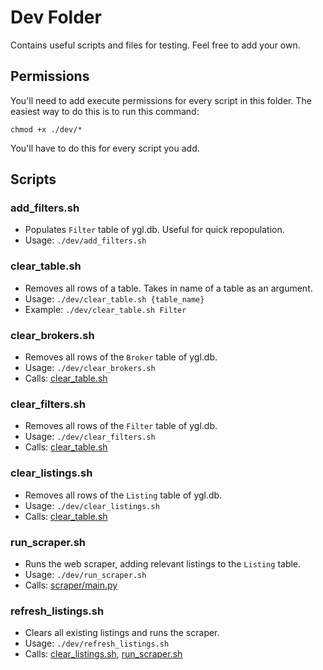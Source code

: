 # Dev Folder
Contains useful scripts and files for testing. Feel free to add your own.

## Permissions
You'll need to add execute permissions for every script in this folder. The easiest way to do this is to run this command:

`chmod +x ./dev/*`

You'll have to do this for every script you add.

## Scripts
### add_filters.sh
- Populates `Filter` table of ygl.db. Useful for quick repopulation.
- Usage: `./dev/add_filters.sh`

### clear_table.sh
- Removes all rows of a table. Takes in name of a table as an argument.
- Usage: `./dev/clear_table.sh {table_name}`
- Example: `./dev/clear_table.sh Filter`

### clear_brokers.sh
- Removes all rows of the `Broker` table of ygl.db. 
- Usage: `./dev/clear_brokers.sh`
- Calls: [clear_table.sh](#clear_tablesh)

### clear_filters.sh
- Removes all rows of the `Filter` table of ygl.db.
- Usage: `./dev/clear_filters.sh`
- Calls: [clear_table.sh](#clear_tablesh)

### clear_listings.sh
- Removes all rows of the `Listing` table of ygl.db.
- Usage: `./dev/clear_listings.sh`
- Calls: [clear_table.sh](#clear_tablesh)

### run_scraper.sh
- Runs the web scraper, adding relevant listings to the `Listing` table.
- Usage: `./dev/run_scraper.sh`
- Calls: [scraper/main.py](/scraper/main.py)

### refresh_listings.sh
- Clears all existing listings and runs the scraper.
- Usage: `./dev/refresh_listings.sh`
- Calls: [clear_listings.sh](#clear_listingssh), [run_scraper.sh](#run_scrapersh)


